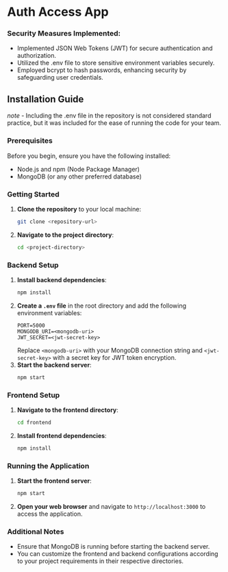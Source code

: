 

# Auth Access App

### Security Measures Implemented:

- Implemented JSON Web Tokens (JWT) for secure authentication and authorization.
- Utilized the .env file to store sensitive environment variables securely.
- Employed bcrypt to hash passwords, enhancing security by safeguarding user credentials.
  
## Installation Guide
*note* - Including the .env file in the repository is not considered standard practice, but it was included for the ease of running the code for your team.
### Prerequisites
Before you begin, ensure you have the following installed:
- Node.js and npm (Node Package Manager)
- MongoDB (or any other preferred database)

### Getting Started
1. **Clone the repository** to your local machine:
   ```bash
   git clone <repository-url>
   ```
2. **Navigate to the project directory**:
   ```bash
   cd <project-directory>
   ```

### Backend Setup
1. **Install backend dependencies**:
   ```bash
   npm install
   ```
2. **Create a `.env` file** in the root directory and add the following environment variables:
   ```plaintext
   PORT=5000
   MONGODB_URI=<mongodb-uri>
   JWT_SECRET=<jwt-secret-key>
   ```
   Replace `<mongodb-uri>` with your MongoDB connection string and `<jwt-secret-key>` with a secret key for JWT token encryption.
3. **Start the backend server**:
   ```bash
   npm start
   ```

### Frontend Setup
1. **Navigate to the frontend directory**:
   ```bash
   cd frontend
   ```
2. **Install frontend dependencies**:
   ```bash
   npm install
   ```

### Running the Application
1. **Start the frontend server**:
   ```bash
   npm start
   ```
2. **Open your web browser** and navigate to `http://localhost:3000` to access the application.


### Additional Notes
- Ensure that MongoDB is running before starting the backend server.
- You can customize the frontend and backend configurations according to your project requirements in their respective directories.
```

